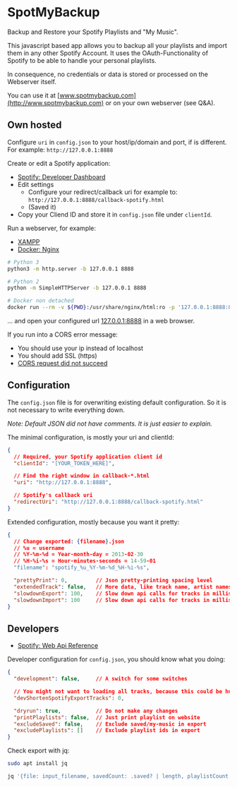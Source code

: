 # SpotMyBackup

Backup and Restore your Spotify Playlists and "My Music".

This javascript based app allows you to backup all your playlists and import them in any other Spotify Account. It uses the OAuth-Functionality of Spotify to be able to handle your personal playlists. 

In consequence, no credentials or data is stored or processed on the Webserver itself.

You can use it at [www.spotmybackup.com](http://www.spotmybackup.com) or on your own webserver (see Q&A).

## Own hosted

Configure `uri` in `config.json` to your host/ip/domain and port, if is different.
For example: `http://127.0.0.1:8888`

Create or edit a Spotify application:

* [Spotify: Developer Dashboard](https://developer.spotify.com/dashboard/)
* Edit settings
  * Configure your redirect/callback uri for example to: `http://127.0.0.1:8888/callback-spotify.html`
  * (Saved it)
* Copy your Cliend ID and store it in `config.json` file under `clientId`.

Run a webserver, for example:

* [XAMPP](https://www.apachefriends.org/)
* [Docker: Nginx](https://hub.docker.com/_/nginx)

```bash
# Python 3
python3 -m http.server -b 127.0.0.1 8888

# Python 2
python -m SimpleHTTPServer -b 127.0.0.1 8888

# Docker non detached
docker run --rm -v ${PWD}:/usr/share/nginx/html:ro -p '127.0.0.1:8888:80' --name spotify-nginx nginx
```

... and open your configured url [127.0.0.1:8888](http://127.0.0.1:8888) in a web browser.

If you run into a CORS error message:

* You should use your ip instead of localhost
* You should add SSL (https)
* [CORS request did not succeed](https://developer.mozilla.org/en-US/docs/Web/HTTP/CORS/Errors/CORSDidNotSucceed)

## Configuration

The `config.json` file is for overwriting existing default configuration.
So it is not necessary to write everything down.

*Note: Default JSON did not have comments. It is just easier to explain.*

The minimal configuration, is mostly your uri and clientId:

```json
{
  // Required, your Spotify application client id
  "clientId": "[YOUR_TOKEN_HERE]",

  // Find the right window in callback-*.html
  "uri": "http://127.0.0.1:8888",

  // Spotify's callback uri
  "redirectUri": "http://127.0.0.1:8888/callback-spotify.html"
}
```

Extended configuration, mostly because you want it pretty:

```json
{
  // Change exported: {filename}.json
  // %u = username
  // %Y-%m-%d = Year-month-day = 2013-02-30
  // %H-%i-%s = Hour-minutes-seconds = 14-59-01
  "filename": "spotify_%u_%Y-%m-%d_%H-%i-%s",

  "prettyPrint": 0,         // Json pretty-printing spacing level
  "extendedTrack": false,   // More data, like track name, artist names, album name
  "slowdownExport": 100,    // Slow down api calls for tracks in milliseconds
  "slowdownImport": 100     // Slow down api calls for tracks in milliseconds
}
```

## Developers

* [Spotify: Web Api Reference](https://developer.spotify.com/documentation/web-api/reference/)

Developer configuration for `config.json`, you should know what you doing:

```json
{
  "development": false,     // A switch for some switches

  // You might not want to loading all tracks, because this could be huge!
  "devShortenSpotifyExportTracks": 0,

  "dryrun": true,           // Do not make any changes
  "printPlaylists": false,  // Just print playlist on website
  "excludeSaved": false,    // Exclude saved/my-music in export
  "excludePlaylists": []    // Exclude playlist ids in export
}
```

Check export with jq:

```bash
sudo apt install jq

jq '{file: input_filename, savedCount: .saved? | length, playlistCount: .playlists? | length, playlists: [.playlists?[] | {name: .name, tracks: .tracks | length}]}' ~/Downloads/spotify_*.json
```
